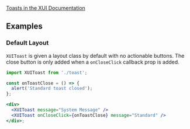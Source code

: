 <div class="xui-margin-vertical">
	<a href="../section-building-blocks-alerts-toast.html" isDocLink>Toasts in the XUI Documentation</a>
</div>

## Examples

### Default Layout

`XUIToast` is given a layout class by default with no actionable buttons. The close button is only added when a `onCloseClick` callback prop is added.

```jsx harmony
import XUIToast from './toast';

const onToastClose = () => {
  alert('Standard toast closed');
};

<div>
  <XUIToast message="System Message" />
  <XUIToast onCloseClick={onToastClose} message="Standard" />
</div>;
```
